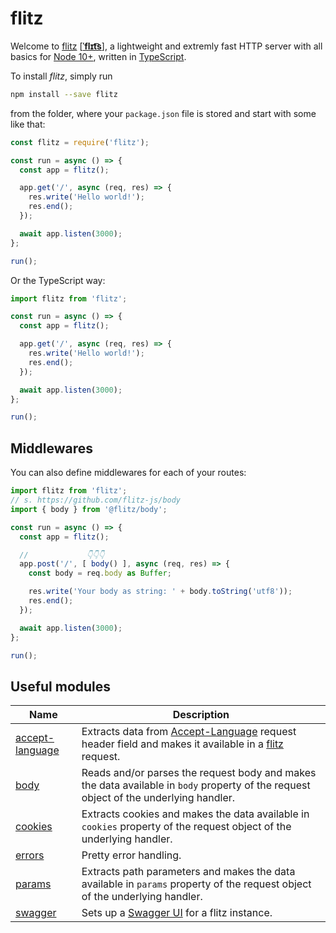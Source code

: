 # flitz

Welcome to [flitz](https://github.com/flitz-js/flitz) [[**ˈflɪt͡s**](https://en.wikipedia.org/wiki/Naming_conventions_of_the_International_Phonetic_Alphabet)], a lightweight and extremly fast HTTP server with all basics for [Node 10+](https://nodejs.org/docs/latest-v10.x/api/http.html), written in [TypeScript](https://www.typescriptlang.org/).

To install *flitz*, simply run

```bash
npm install --save flitz
```

from the folder, where your `package.json` file is stored and start with some like that:

```javascript
const flitz = require('flitz');

const run = async () => {
  const app = flitz();

  app.get('/', async (req, res) => {
    res.write('Hello world!');
    res.end();
  });

  await app.listen(3000);
};

run();
```

Or the TypeScript way:

```typescript
import flitz from 'flitz';

const run = async () => {
  const app = flitz();

  app.get('/', async (req, res) => {
    res.write('Hello world!');
    res.end();
  });

  await app.listen(3000);
};

run();
```

## Middlewares

You can also define middlewares for each of your routes:

```typescript
import flitz from 'flitz';
// s. https://github.com/flitz-js/body
import { body } from '@flitz/body';

const run = async () => {
  const app = flitz();

  //             👇👇👇
  app.post('/', [ body() ], async (req, res) => {
    const body = req.body as Buffer;

    res.write('Your body as string: ' + body.toString('utf8'));
    res.end();
  });

  await app.listen(3000);
};

run();
```

## Useful modules

| Name | Description |
|---|---|
| [accept-language](https://github.com/flitz-js/accept-language) | Extracts data from [Accept-Language](https://developer.mozilla.org/en-US/docs/Web/HTTP/Headers/Accept-Language) request header field and makes it available in a [flitz](https://github.com/flitz-js/flitz) request. |
| [body](https://github.com/flitz-js/body) | Reads and/or parses the request body and makes the data available in `body` property of the request object of the underlying handler. |
| [cookies](https://github.com/flitz-js/cookies) | Extracts cookies and makes the data available in `cookies` property of the request object of the underlying handler. |
| [errors](https://github.com/flitz-js/errors) | Pretty error handling. |
| [params](https://github.com/flitz-js/params) | Extracts path parameters and makes the data available in `params` property of the request object of the underlying handler. |
| [swagger](https://github.com/flitz-js/swagger) | Sets up a [Swagger UI](https://github.com/swagger-api/swagger-ui) for a flitz instance. |
